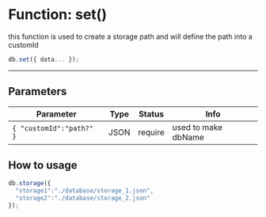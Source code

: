 # Function: set()

this function is used to create a storage path and will define the path into a customId

```js
db.set({ data... });
```

---
## Parameters

| Parameter | Type | Status | Info | 
| --- | --- | --- | --- | 
| `{ "customId":"path?" }` | JSON | require | used to make dbName |

## How to usage

```js
db.storage({
  "storage1":"./database/storage_1.json",
  "storage2":"./database/storage_2.json"
});
```
